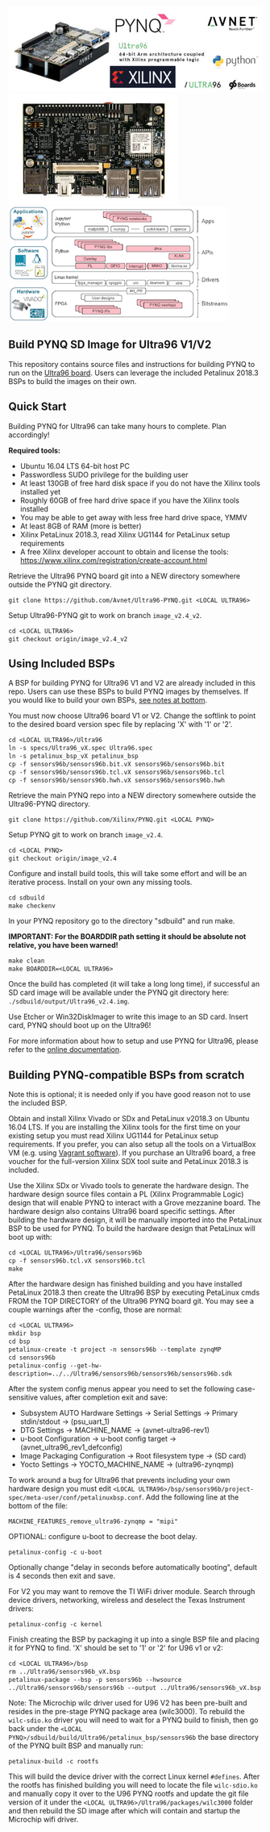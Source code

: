 ![alt tag](./ultra96-pynq.png)\
![alt tag](./ultra96_v2-pynq.png)
![alt tag](./software.png)

## Build PYNQ SD Image for Ultra96 V1/V2

This repository contains source files and instructions for building PYNQ to run on the 
[Ultra96 board](http://zedboard.org/product/ultra96). Users can leverage the included
Petalinux 2018.3 BSPs to build the images on their own.

## Quick Start

Building PYNQ for Ultra96 can take many hours to complete.  Plan accordingly!

**Required tools:**
* Ubuntu 16.04 LTS 64-bit host PC
* Passwordless SUDO privilege for the building user
* At least 130GB of free hard disk space if you do not have the Xilinx tools installed yet
* Roughly 60GB of free hard drive space if you have the Xilinx tools installed
* You may be able to get away with less free hard drive space, YMMV
* At least 8GB of RAM (more is better)
* Xilinx PetaLinux 2018.3, read Xilinx UG1144 for PetaLinux setup requirements
* A free Xilinx developer account to obtain and license the tools: https://www.xilinx.com/registration/create-account.html

Retrieve the Ultra96 PYNQ board git into a NEW directory somewhere outside the PYNQ git directory.

```shell
git clone https://github.com/Avnet/Ultra96-PYNQ.git <LOCAL ULTRA96>
```

Setup Ultra96-PYNQ git to work on branch `image_v2.4_v2`.

```shell
cd <LOCAL ULTRA96>
git checkout origin/image_v2.4_v2
```

## Using Included BSPs

A BSP for building PYNQ for Ultra96 V1 and V2 are already included in this repo.
Users can use these BSPs to build PYNQ images by themselves.
If you would like to build your own BSPs, [see notes at bottom](#building-pynq-compatible-bsps-from-scratch).

You must now choose Ultra96 board V1 or V2.  Change the softlink to point to the desired board version spec file by replacing 'X' with '1' or '2'.

```shell
cd <LOCAL ULTRA96>/Ultra96
ln -s specs/Ultra96_vX.spec Ultra96.spec
ln -s petalinux_bsp_vX petalinux_bsp
cp -f sensors96b/sensors96b.bit.vX sensors96b/sensors96b.bit
cp -f sensors96b/sensors96b.tcl.vX sensors96b/sensors96b.tcl
cp -f sensors96b/sensors96b.hwh.vX sensors96b/sensors96b.hwh
```

Retrieve the main PYNQ repo into a NEW directory somewhere outside the Ultra96-PYNQ directory.
```shell
git clone https://github.com/Xilinx/PYNQ.git <LOCAL PYNQ>
```

Setup PYNQ git to work on branch `image_v2.4`.
```shell
cd <LOCAL PYNQ>
git checkout origin/image_v2.4
```

Configure and install build tools, this will take some effort and will be an iterative process. Install on your own any missing tools.
```shell
cd sdbuild
make checkenv
```

In your PYNQ repository go to the directory "sdbuild" and run make.

**IMPORTANT: For the BOARDDIR path setting it should be absolute not relative, you have been warned!**

```shell
make clean
make BOARDDIR=<LOCAL ULTRA96>
```

Once the build has completed (it will take a long long time), if successful an SD card image will be available under the PYNQ git directory here: `./sdbuild/output/Ultra96_v2.4.img`.

Use Etcher or Win32DiskImager to write this image to an SD card. 
Insert card, PYNQ should boot up on the Ultra96!

For more information about how to setup and use PYNQ for Ultra96, please refer
to the [online documentation](https://ultra96-pynq.readthedocs.io/en/latest/).

## Building PYNQ-compatible BSPs from scratch

Note this is optional; it is needed only if you have good reason not to use the included BSP.

Obtain and install Xilinx Vivado or SDx and PetaLinux v2018.3 on Ubuntu 16.04 LTS. If you are installing the Xilinx tools for the first time on your existing setup you must read Xilinx UG1144 for PetaLinux setup requirements.  If you prefer, you can also setup all the tools on a VirtualBox VM (e.g. using [Vagrant software](https://pynq.readthedocs.io/en/latest/pynq_sd_card.html#prepare-the-building-environment)).
If you purchase an Ultra96 board, a free voucher for the full-version Xilinx SDX tool suite and PetaLinux 2018.3 is included.

Use the Xilinx SDx or Vivado tools to generate the hardware design.  The hardware design source files contain a PL (Xilinx Programmable Logic) design that will enable PYNQ to interact with a Grove mezzanine board.  The hardware design also contains Ultra96 board specific settings.  After building the hardware design, it will be manually imported into the PetaLinux BSP to be used for PYNQ.  To build the hardware design that PetaLinux will boot up with:

```shell
cd <LOCAL ULTRA96>/Ultra96/sensors96b
cp -f sensors96b.tcl.vX sensors96b.tcl
make
```

After the hardware design has finished building and you have installed PetaLinux 2018.3 then create the Ultra96 BSP by executing PetaLinux cmds FROM the TOP DIRECTORY of the Ultra96 PYNQ board git. You may see a couple warnings after the -config, those are normal:
```shell
cd <LOCAL ULTRA96>
mkdir bsp
cd bsp
petalinux-create -t project -n sensors96b --template zynqMP
cd sensors96b
petalinux-config --get-hw-description=../../Ultra96/sensors96b/sensors96b/sensors96b.sdk
```

After the system config menus appear you need to set the following case-sensitive values, after completion exit and save:
* Subsystem AUTO Hardware Settings → Serial Settings → Primary stdin/stdout → (psu_uart_1)
* DTG Settings → MACHINE_NAME → (avnet-ultra96-rev1)
* u-boot Configuration → u-boot config target → (avnet_ultra96_rev1_defconfig)
* Image Packaging Configuration → Root filesystem type → (SD card)
* Yocto Settings → YOCTO_MACHINE_NAME → (ultra96-zynqmp)

To work around a bug for Ultra96 that prevents including your own hardware design you must edit `<LOCAL ULTRA96>/bsp/sensors96b/project-spec/meta-user/conf/petalinuxbsp.conf`.
Add the following line at the bottom of the file:  
```
MACHINE_FEATURES_remove_ultra96-zynqmp = "mipi"
```

OPTIONAL: configure u-boot to decrease the boot delay.
```shell
petalinux-config -c u-boot
```

Optionally change "delay in seconds before automatically booting", default is 4 seconds then exit and save.

For V2 you may want to remove the TI WiFi driver module. Search through device drivers, networking, wireless and deselect the Texas Instrument drivers:
```shell
petalinux-config -c kernel
```

Finish creating the BSP by packaging it up into a single BSP file and placing it for PYNQ to find. 'X' should be set to '1' or '2' for U96 v1 or v2:

```shell
cd <LOCAL ULTRA96>/bsp
rm ../Ultra96/sensors96b_vX.bsp
petalinux-package --bsp -p sensors96b --hwsource ../Ultra96/sensors96b/sensors96b --output ../Ultra96/sensors96b_vX.bsp
```

Note: The Microchip wilc driver used for U96 V2 has been pre-built and resides in the pre-stage PYNQ package area (wilc3000). To rebuild the `wilc-sdio.ko` driver you will need to wait for a PYNQ build to finish, then go back under the `<LOCAL PYNQ>/sdbuild/build/Ultra96/petalinux_bsp/sensors96b` the base directory of the PYNQ built BSP and manually run:

```shell
petalinux-build -c rootfs
```

This will build the device driver with the correct Linux kernel `#defines`.  After the rootfs has finished building you will need to locate the file `wilc-sdio.ko` and manually copy it over to the U96 PYNQ rootfs and update the git file version of it under the `<LOCAL ULTRA96>/Ultra96/packages/wilc3000` folder and then rebuild the SD image after which will contain and startup the Microchip wifi driver.
